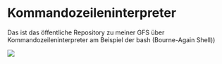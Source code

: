 # Kommandozeileninterpreter
Das ist das öffentliche Repository zu meiner GFS über Kommandozeileninterpreter am Beispiel der bash (Bourne-Again Shell))

![](https://raw.githubusercontent.com/odb/official-bash-logo/master/assets/Logos/Icons/PNG/256x256.png)
